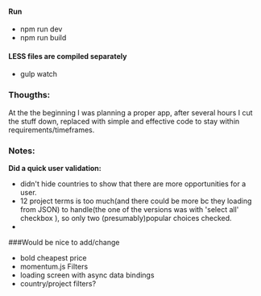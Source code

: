 #### Run

- npm run dev
- npm run build

#### LESS files are compiled separately
- gulp watch


### Thougths:
At the the beginning I was planning a proper app, after several hours I cut the stuff down, replaced with simple and effective code to stay within requirements/timeframes.

### Notes:
**Did a quick user validation:**
- didn't hide countries to show that there are more opportunities for a user.
- 12 project terms is too much(and there could be more bc they loading from JSON) to handle(the one of the versions was with 'select all' checkbox ), so only two (presumably)popular choices checked.
-

###Would be nice to add/change
- bold cheapest price
- momentum.js Filters
- loading screen with async data bindings
- country/project filters?

